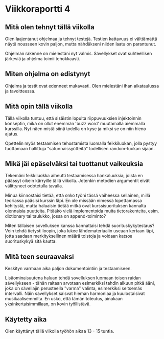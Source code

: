 # Viikkoraportti 4

## Mitä olen tehnyt tällä viikolla

Olen laajentanut ohjelmaa ja tehnyt testejä. Testien kattavuus ei välttämättä näytä nousseen kovin paljon, mutta nähdäkseni niiden laatu on parantunut.

Ohjelman rakenne on mielestäni nyt valmis. Sävellykset ovat suhteellisen järkeviä ja ohjelma toimii tehokkaasti.

## Miten ohjelma on edistynyt

Ohjelma ja testit ovat edenneet mukavasti. Olen mielestäni ihan aikataulussa ja tavoitteessa.

## Mitä opin tällä viikolla

Tällä viikolla tuntuu, että sisäistin lopulta riippuvuuksien injektoinnin konseptin, mikä on ollut enemmän 'buzz word' muutamalla aiemmalla kurssilla. Nyt näen mistä siinä todella on kyse ja miksi se on niin hieno ajatus.

Opettelin myös testaamisen tehostamista luomalla feikkiluokan, jolla pystyy tuottamaan hallittuja "satunnaissyötteitä" todellisen random-luokan sijaan.

## Mikä jäi epäselväksi tai tuottanut vaikeuksia

Tekemäni feikkiluokka aiheutti testaamisessa hankaluuksia, joista en päässyt oikein kärryille tällä viikolla. Jotenkin metodien argumentit eivät välittyneet odotetulla tavalla.

Minua kiinnostaisi tietää, että onko työni tässä vaiheessa sellainen, millä teoriassa pääsisi kurssin läpi. En ole missään nimessä lopettamassa kehitystä, mutta haluaisin tietää mitkä ovat kurssisuorituksen kannalta olennaisia puutteita. Pitääkö vielä implementoida muita tietorakenteita, esim. dictionary tai taulukko, jossa on append-toiminto?

Miten tällaisen sovelluksen kanssa kannattaisi tehdä suorituskykytestaus? Voin tehdä tietysti loopin, joka lukee lähdemateriaalin useaan kertaan läpi, jotta saadaan merkityksellinen määrä toistoja ja voidaan katsoa suorituskykyä sitä kautta.

## Mitä teen seuraavaksi

Keskityn varmaan aika paljon dokumentointiin ja testaamiseen. 

Lisäominaisuutena haluan tehdä sovelluksen luomaan toisen raidan sävellykseen - tähän raitaan arvotaan esimerkiksi tahdin alkuun pitkä ääni, joka on sävellajin perusteella "varma" valinta, esimerkiksi seitsemäs intervalli. Näin sävellykset saisvat hieman harmoniaa ja kuulostaisivat musikaalisemmilta. En usko, että tämän toteutus, ainakaan yksinkertaisimmillaan, on kovin työllistävä.

## Käytetty aika

Olen käyttänyt tällä viikolla työhön aikaa 13 - 15 tuntia.
